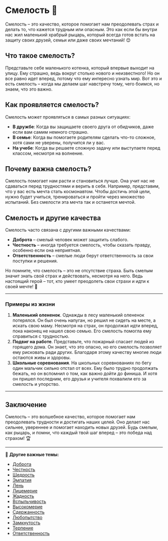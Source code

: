 # Смелость 🦁

Смелость – это качество, которое помогает нам преодолевать страх и делать то, что кажется трудным или опасным. Это как если бы внутри нас жил маленький храбрый рыцарь, который всегда готов встать на защиту своих друзей, семьи или даже своих мечтаний! 😊

## Что такое смелость?

Представьте себе маленького котенка, который впервые выходит на улицу. Ему страшно, ведь вокруг столько нового и неизвестного! Но он все равно идет вперед, потому что ему интересно узнать мир. Вот это и есть смелость – когда мы делаем шаг навстречу тому, чего боимся, но знаем, что это важно. 

## Как проявляется смелость?

Смелость может проявляться в самых разных ситуациях:
- **В дружбе**: Когда вы защищаете своего друга от обидчиков, даже если вам самим немного страшно.
- **В семье**: Когда вы помогаете родителям сделать что-то сложное, хотя сами не уверены, получится ли у вас.
- **На учебе**: Когда вы решаете сложную задачу или выступаете перед классом, несмотря на волнение.

## Почему важна смелость?

Смелость помогает нам расти и становиться лучше. Она учит нас не сдаваться перед трудностями и верить в себя. Например, представим, что у вас есть мечта стать космонавтом. Чтобы достичь этой цели, нужно будет учиться, тренироваться и пройти через множество испытаний. Без смелости эта мечта так и останется мечтой. 

## Смелость и другие качества

Смелость часто связана с другими важными качествами:
- **Доброта** – смелый человек может защитить слабого.
- **Честность** – иногда требуется смелость, чтобы сказать правду, особенно если она неприятная.
- **Ответственность** – смелые люди берут ответственность за свои поступки и решения.

Но помните, что смелость – это не отсутствие страха. Быть смелым значит знать свой страх и действовать, несмотря на него. Ведь настоящий герой – тот, кто умеет преодолеть свои страхи и идти к своей мечте! 🚀

---

### Примеры из жизни

1. **Маленький олененок**. Однажды в лесу маленький олененок потерялся. Он был очень напуган, но решил не сидеть на месте, а искать свою маму. Несмотря на страх, он продолжал идти вперед, пока наконец не нашел свою семью. Его смелость помогла ему справиться с трудностью.
2. **Подвиг на работе**. Представьте, что пожарный спасает людей из горящего дома. Он знает, что это опасно, но его смелость позволяет ему рисковать ради других. Благодаря этому качеству многие люди остаются живы и здоровы.
3. **Школьные соревнования**. На школьных соревнованиях по бегу один мальчик сильно отстал от всех. Ему было трудно продолжать бежать, но он вспомнил о том, как важно дойти до финиша. И хотя он пришел последним, его друзья и учителя похвалили его за смелость и упорство.

---

## Заключение

Смелость – это волшебное качество, которое помогает нам преодолевать трудности и достигать наших целей. Оно делает нас сильнее, увереннее и помогает находить новых друзей. Будь смелым, как рыцарь, и помни, что каждый твой шаг вперед – это победа над страхом! 🏆

---

📖 **Другие важные темы:**  
- [Доброта](доброта.md)  
- [Честность](честность.md)  
- [Щедрость](щедрость.md)  
- [Эмпатия](эмпатия.md)  
- [Лень](лень.md)  
- [Лицемерие](лицемерие.md)  
- [Жадность](жадность.md)  
- [Вспыльчивость](вспыльчивость.md)  
- [Высокомерие](высокомерие.md)  
- [Сдержанность](сдержанность.md)  
- [Любопытство](любопытство.md)  
- [Замкнутость](замкнутость.md)  
- [Терпение](терпение.md)  
- [Ответственность](ответственность.md)